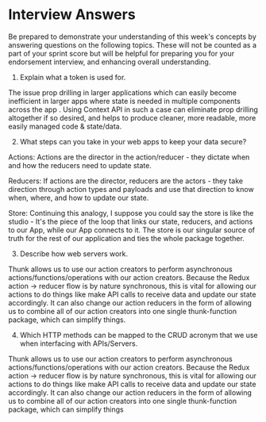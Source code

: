 # Interview Answers

Be prepared to demonstrate your understanding of this week's concepts by answering questions on the following topics. These will not be counted as a part of your sprint score but will be helpful for preparing you for your endorsement interview, and enhancing overall understanding.

1. Explain what a token is used for.

The issue prop drilling in larger applications which can easily become inefficient in larger apps where state is needed in multiple components across the app . Using Context API in such a case can eliminate prop drilling altogether if so desired, and helps to produce cleaner, more readable, more easily managed code & state/data.

2. What steps can you take in your web apps to keep your data secure?

Actions: Actions are the director in the action/reducer - they dictate when and how the reducers need to update state.

Reducers: If actions are the director, reducers are the actors - they take direction through action types and payloads and use that direction to know when, where, and how to update our state.

Store: Continuing this analogy, I suppose you could say the store is like the studio - It's the piece of the loop that links our state, reducers, and actions to our App, while our App connects to it. The store is our singular source of truth for the rest of our application and ties the whole package together.

3. Describe how web servers work.

Thunk allows us to use our action creators to perform asynchronous actions/functions/operations with our action creators. Because the Redux action -> reducer flow is by nature synchronous, this is vital for allowing our actions to do things like make API calls to receive data and update our state accordingly. It can also change our action reducers in the form of allowing us to combine all of our action creators into one single thunk-function package, which can simplify things.

4. Which HTTP methods can be mapped to the CRUD acronym that we use when interfacing with APIs/Servers.

Thunk allows us to use our action creators to perform asynchronous actions/functions/operations with our action creators. Because the Redux action -> reducer flow is by nature synchronous, this is vital for allowing our actions to do things like make API calls to receive data and update our state accordingly. It can also change our action reducers in the form of allowing us to combine all of our action creators into one single thunk-function package, which can simplify things

